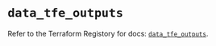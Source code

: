 # `data_tfe_outputs`

Refer to the Terraform Registory for docs: [`data_tfe_outputs`](https://www.terraform.io/docs/providers/tfe/d/outputs).
